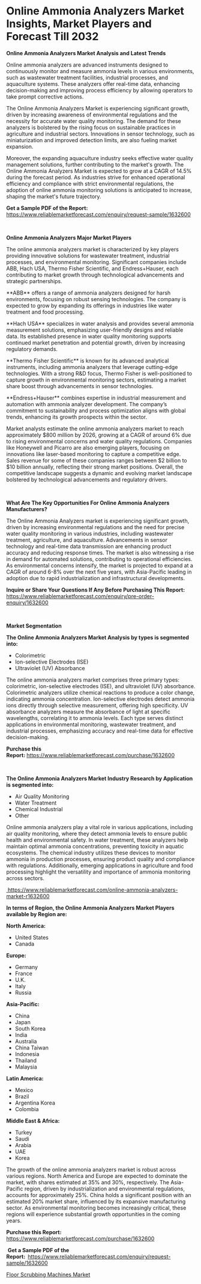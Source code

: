 <p><h1>Online Ammonia Analyzers Market Insights, Market Players and Forecast Till 2032</h1></p><p><strong>Online Ammonia Analyzers Market Analysis and Latest Trends</strong></p>
<p><p>Online ammonia analyzers are advanced instruments designed to continuously monitor and measure ammonia levels in various environments, such as wastewater treatment facilities, industrial processes, and aquaculture systems. These analyzers offer real-time data, enhancing decision-making and improving process efficiency by allowing operators to take prompt corrective actions.</p><p>The Online Ammonia Analyzers Market is experiencing significant growth, driven by increasing awareness of environmental regulations and the necessity for accurate water quality monitoring. The demand for these analyzers is bolstered by the rising focus on sustainable practices in agriculture and industrial sectors. Innovations in sensor technology, such as miniaturization and improved detection limits, are also fueling market expansion.</p><p>Moreover, the expanding aquaculture industry seeks effective water quality management solutions, further contributing to the market's growth. The Online Ammonia Analyzers Market is expected to grow at a CAGR of 14.5% during the forecast period. As industries strive for enhanced operational efficiency and compliance with strict environmental regulations, the adoption of online ammonia monitoring solutions is anticipated to increase, shaping the market's future trajectory.</p></p>
<p><strong>Get a Sample PDF of the Report:&nbsp;</strong> <a href="https://www.reliablemarketforecast.com/enquiry/request-sample/1632600?utm_campaign=2531&utm_medium=2&utm_source=Github&utm_content=ia&utm_term=21022025&utm_id=online-ammonia-analyzers">https://www.reliablemarketforecast.com/enquiry/request-sample/1632600</a></p>
<p>&nbsp;</p>
<p><strong>Online Ammonia Analyzers Major Market Players</strong></p>
<p><p>The online ammonia analyzers market is characterized by key players providing innovative solutions for wastewater treatment, industrial processes, and environmental monitoring. Significant companies include ABB, Hach USA, Thermo Fisher Scientific, and Endress+Hauser, each contributing to market growth through technological advancements and strategic partnerships.</p><p>**ABB** offers a range of ammonia analyzers designed for harsh environments, focusing on robust sensing technologies. The company is expected to grow by expanding its offerings in industries like water treatment and food processing.</p><p>**Hach USA** specializes in water analysis and provides several ammonia measurement solutions, emphasizing user-friendly designs and reliable data. Its established presence in water quality monitoring supports continued market penetration and potential growth, driven by increasing regulatory demands.</p><p>**Thermo Fisher Scientific** is known for its advanced analytical instruments, including ammonia analyzers that leverage cutting-edge technologies. With a strong R&D focus, Thermo Fisher is well-positioned to capture growth in environmental monitoring sectors, estimating a market share boost through advancements in sensor technologies.</p><p>**Endress+Hauser** combines expertise in industrial measurement and automation with ammonia analyzer development. The company’s commitment to sustainability and process optimization aligns with global trends, enhancing its growth prospects within the sector.</p><p>Market analysts estimate the online ammonia analyzers market to reach approximately $800 million by 2026, growing at a CAGR of around 6% due to rising environmental concerns and water quality regulations. Companies like Honeywell and Picarro are also emerging players, focusing on innovations like laser-based monitoring to capture a competitive edge. Sales revenue for some of these companies ranges between $2 billion to $10 billion annually, reflecting their strong market positions. Overall, the competitive landscape suggests a dynamic and evolving market landscape bolstered by technological advancements and regulatory drivers.</p></p>
<p>&nbsp;</p>
<p><strong>What Are The Key Opportunities For Online Ammonia Analyzers Manufacturers?</strong></p>
<p><p>The Online Ammonia Analyzers market is experiencing significant growth, driven by increasing environmental regulations and the need for precise water quality monitoring in various industries, including wastewater treatment, agriculture, and aquaculture. Advancements in sensor technology and real-time data transmission are enhancing product accuracy and reducing response times. The market is also witnessing a rise in demand for automated solutions, contributing to operational efficiencies. As environmental concerns intensify, the market is projected to expand at a CAGR of around 6-8% over the next five years, with Asia-Pacific leading in adoption due to rapid industrialization and infrastructural developments.</p></p>
<p><strong>Inquire or Share Your Questions If Any Before Purchasing This Report:</strong> <a href="https://www.reliablemarketforecast.com/enquiry/pre-order-enquiry/1632600?utm_campaign=2531&utm_medium=2&utm_source=Github&utm_content=ia&utm_term=21022025&utm_id=online-ammonia-analyzers">https://www.reliablemarketforecast.com/enquiry/pre-order-enquiry/1632600</a></p>
<p>&nbsp;</p>
<p><strong>Market Segmentation</strong></p>
<p><strong>The Online Ammonia Analyzers Market Analysis by types is segmented into:</strong></p>
<p><ul><li>Colorimetric</li><li>Ion-selective Electrodes (ISE)</li><li>Ultraviolet (UV) Absorbance</li></ul></p>
<p><p>The online ammonia analyzers market comprises three primary types: colorimetric, ion-selective electrodes (ISE), and ultraviolet (UV) absorbance. Colorimetric analyzers utilize chemical reactions to produce a color change, indicating ammonia concentration. Ion-selective electrodes detect ammonia ions directly through selective measurement, offering high specificity. UV absorbance analyzers measure the absorbance of light at specific wavelengths, correlating it to ammonia levels. Each type serves distinct applications in environmental monitoring, wastewater treatment, and industrial processes, emphasizing accuracy and real-time data for effective decision-making.</p></p>
<p><strong>Purchase this Report:&nbsp;</strong><a href="https://www.reliablemarketforecast.com/purchase/1632600?utm_campaign=2531&utm_medium=2&utm_source=Github&utm_content=ia&utm_term=21022025&utm_id=online-ammonia-analyzers">https://www.reliablemarketforecast.com/purchase/1632600</a></p>
<p>&nbsp;</p>
<p><strong>The Online Ammonia Analyzers Market Industry Research by Application is segmented into:</strong></p>
<p><ul><li>Air Quality Monitoring</li><li>Water Treatment</li><li>Chemical Industrial</li><li>Other</li></ul></p>
<p><p>Online ammonia analyzers play a vital role in various applications, including air quality monitoring, where they detect ammonia levels to ensure public health and environmental safety. In water treatment, these analyzers help maintain optimal ammonia concentrations, preventing toxicity in aquatic ecosystems. The chemical industry utilizes these devices to monitor ammonia in production processes, ensuring product quality and compliance with regulations. Additionally, emerging applications in agriculture and food processing highlight the versatility and importance of ammonia monitoring across sectors.</p></p>
<p><a href="https://www.reliablemarketforecast.com/online-ammonia-analyzers-market-r1632600?utm_campaign=2531&utm_medium=2&utm_source=Github&utm_content=ia&utm_term=21022025&utm_id=online-ammonia-analyzers">&nbsp;https://www.reliablemarketforecast.com/online-ammonia-analyzers-market-r1632600</a></p>
<p><strong>In terms of Region, the Online Ammonia Analyzers Market Players available by Region are:</strong></p>
<p>
    <p> <strong> North America: </strong>
        <ul>
            <li>United States</li>
            <li>Canada</li>
        </ul>
        </p> 
    <p> <strong> Europe: </strong>
        <ul>
            <li>Germany</li>
            <li>France</li>
            <li>U.K.</li>
            <li>Italy</li>
            <li>Russia</li>
        </ul>
        </p> 
    <p> <strong> Asia-Pacific: </strong>
        <ul>
            <li>China</li>
            <li>Japan</li>
            <li>South Korea</li>
            <li>India</li>
            <li>Australia</li>
            <li>China Taiwan</li>
            <li>Indonesia</li>
            <li>Thailand</li>
            <li>Malaysia</li>
        </ul>
        </p> 
    <p> <strong> Latin America: </strong>
        <ul>
            <li>Mexico</li>
            <li>Brazil</li>
            <li>Argentina Korea</li>
            <li>Colombia</li>
        </ul>
        </p> 
    <p> <strong> Middle East & Africa: </strong>
        <ul>
            <li>Turkey</li>
            <li>Saudi</li>
            <li>Arabia</li>
            <li>UAE</li>
            <li>Korea</li>
        </ul>
    </p>
    </p>
<p><p>The growth of the online ammonia analyzers market is robust across various regions. North America and Europe are expected to dominate the market, with shares estimated at 35% and 30%, respectively. The Asia-Pacific region, driven by industrialization and environmental regulations, accounts for approximately 25%. China holds a significant position with an estimated 20% market share, influenced by its expansive manufacturing sector. As environmental monitoring becomes increasingly critical, these regions will experience substantial growth opportunities in the coming years.</p></p>
<p><strong>Purchase this Report: </strong><a href="https://www.reliablemarketforecast.com/purchase/1632600?utm_campaign=2531&utm_medium=2&utm_source=Github&utm_content=ia&utm_term=21022025&utm_id=online-ammonia-analyzers">https://www.reliablemarketforecast.com/purchase/1632600</a></p>
<p>&nbsp;<strong>Get a Sample PDF of the Report:&nbsp;&nbsp;</strong><a href="https://www.reliablemarketforecast.com/enquiry/request-sample/1632600?utm_campaign=2531&utm_medium=2&utm_source=Github&utm_content=ia&utm_term=21022025&utm_id=online-ammonia-analyzers">https://www.reliablemarketforecast.com/enquiry/request-sample/1632600</a></p>
<p><strong></strong></p>
<p><p><a href="https://github.com/vjorelaclliv/Market-Research-Report-List-1/blob/main/floor-scrubbing-machines-market.md?utm_campaign=2531&utm_medium=2&utm_source=Github&utm_content=ia&utm_term=21022025&utm_id=online-ammonia-analyzers">Floor Scrubbing Machines Market</a></p></p>